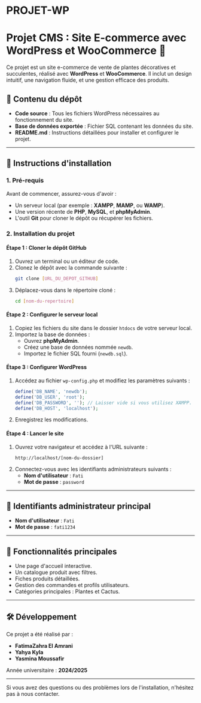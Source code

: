 # PROJET-WP
# Projet CMS : Site E-commerce avec WordPress et WooCommerce 🌱

Ce projet est un site e-commerce de vente de plantes décoratives et succulentes, réalisé avec **WordPress** et **WooCommerce**. Il inclut un design intuitif, une navigation fluide, et une gestion efficace des produits.

## 📂 Contenu du dépôt

- **Code source** : Tous les fichiers WordPress nécessaires au fonctionnement du site.
- **Base de données exportée** : Fichier SQL contenant les données du site.
- **README.md** : Instructions détaillées pour installer et configurer le projet.

---

## 🚀 Instructions d'installation

### 1. Pré-requis

Avant de commencer, assurez-vous d'avoir :
- Un serveur local (par exemple : **XAMPP**, **MAMP**, ou **WAMP**).
- Une version récente de **PHP**, **MySQL**, et **phpMyAdmin**.
- L'outil **Git** pour cloner le dépôt ou récupérer les fichiers.

### 2. Installation du projet

#### Étape 1 : Cloner le dépôt GitHub
1. Ouvrez un terminal ou un éditeur de code.
2. Clonez le dépôt avec la commande suivante :
   ```bash
   git clone [URL_DU_DEPOT_GITHUB]
   ```
3. Déplacez-vous dans le répertoire cloné :
   ```bash
   cd [nom-du-repertoire]
   ```

#### Étape 2 : Configurer le serveur local
1. Copiez les fichiers du site dans le dossier `htdocs` de votre serveur local.
2. Importez la base de données :
   - Ouvrez **phpMyAdmin**.
   - Créez une base de données nommée `newdb`.
   - Importez le fichier SQL fourni (`newdb.sql`).

#### Étape 3 : Configurer WordPress
1. Accédez au fichier `wp-config.php` et modifiez les paramètres suivants :
   ```php
   define('DB_NAME', 'newdb');
   define('DB_USER', 'root');
   define('DB_PASSWORD', ''); // Laisser vide si vous utilisez XAMPP.
   define('DB_HOST', 'localhost');
   ```
2. Enregistrez les modifications.

#### Étape 4 : Lancer le site
1. Ouvrez votre navigateur et accédez à l'URL suivante :
   ```
   http://localhost/[nom-du-dossier]
   ```
2. Connectez-vous avec les identifiants administrateurs suivants :
   - **Nom d'utilisateur** : `Fati`
   - **Mot de passe** : `password`

---

## 🔑 Identifiants administrateur principal

- **Nom d'utilisateur** : `Fati`
- **Mot de passe** : `fati1234`

---

## 📄 Fonctionnalités principales

- Une page d'accueil interactive.
- Un catalogue produit avec filtres.
- Fiches produits détaillées.
- Gestion des commandes et profils utilisateurs.
- Catégories principales : Plantes et Cactus.

---

## 🛠️ Développement

Ce projet a été réalisé par :
- **FatimaZahra El Amrani**
- **Yahya Kyla**
- **Yasmina Moussafir**

Année universitaire : **2024/2025**

---

Si vous avez des questions ou des problèmes lors de l'installation, n'hésitez pas à nous contacter.
